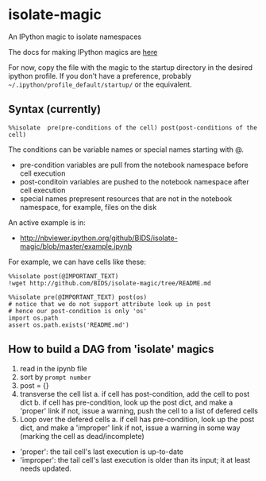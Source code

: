 isolate-magic
=============

An IPython magic to isolate namespaces

The docs for making IPython magics are
[here](http://ipython.org/ipython-doc/dev/config/custommagics.html#defining-magics)

For now, copy the file with the magic to the startup directory in
the desired ipython profile. If you don't have a preference, probably
`~/.ipython/profile_default/startup/` or the equivalent.

Syntax (currently)
------------------
```
%%isolate  pre(pre-conditions of the cell) post(post-conditions of the cell)
```

The conditions can be variable names or special names starting with @.
  * pre-condition variables are pull from the notebook namespace before cell
    execution
  * post-conditoin variables are pushed to the notebook namespace after cell
    execution
  * special names prepresent resources that are not in the notebook namespace,
    for example, files on the disk

An active example is in:
  * http://nbviewer.ipython.org/github/BIDS/isolate-magic/blob/master/example.ipynb

For example, we can have cells like these:

```
%%isolate post(@IMPORTANT_TEXT)
!wget http://github.com/BIDS/isolate-magic/tree/README.md
```

```
%%isolate pre(@IMPORTANT_TEXT) post(os)
# notice that we do not support attribute look up in post
# hence our post-condition is only 'os'
import os.path
assert os.path.exists('README.md')
```


How to build a DAG from 'isolate' magics
----------------------------------------
 1. read in the ipynb file
 2. sort by `prompt number`
 3. post = {}
 4. transverse the cell list
   a. if cell has post-condition, add the cell to post dict
   b. if cell has pre-condition, look up the post dict, and make a 'proper' link
      if not, issue a warning, push the cell to a list of defered cells
 5. Loop over the defered cells
   a. if cell has pre-condition, look up the post dict, and make a 'improper' link
      if not, issue a warning in some way (marking the cell as dead/incomplete)

 * 'proper': the tail cell's last execution is up-to-date
 * 'improper': the tail cell's last execution is older than its input; it at
   least needs updated.
